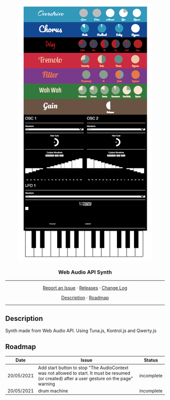 <p align="center">
    <img src="res/synth.png" alt="Castle Quilldore">
</p>
<h3 align="center">Web Audio API Synth</h3>
<hr>
<p align="center">
  <a href="../../issues">Report an Issue</a>
  ·
  <a href="../../releases">Releases</a>
  ·
  <a href="/CHANGELOG.md">Change Log</a>
</p>
<p align="center">
  <a href="#Description">Description</a>
  ·
  <a href="#Roadmap">Roadmap</a>
</p>
<hr>

## Description
Synth made from Web Audio API. Using Tuna.js, Kontrol.js and Qwerty.js

## Roadmap
Date | Issue | Status |
:--: | ----- | ------ |
20/05/2021 | Add start button to stop "The AudioContext was not allowed to start. It must be resumed (or created) after a user gesture on the page" warning | incomplete |
20/05/2021 | drum machine | incomplete |